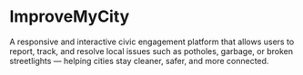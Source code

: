 # ImproveMyCity
A responsive and interactive civic engagement platform that allows users to report, track, and resolve local issues such as potholes, garbage, or broken streetlights — helping cities stay cleaner, safer, and more connected.

